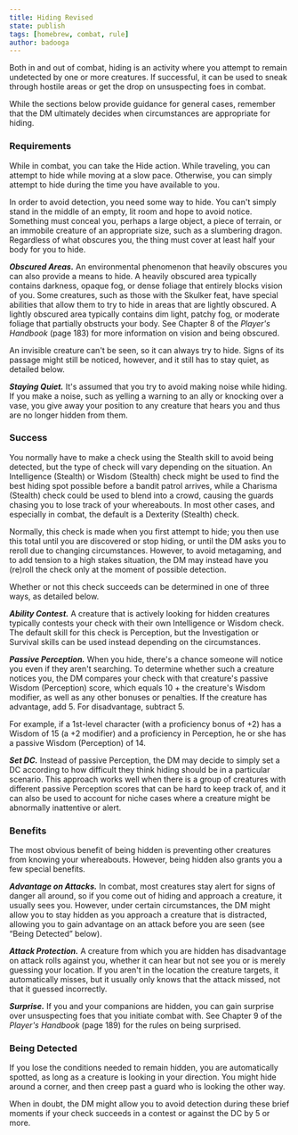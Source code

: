 ```yaml
---
title: Hiding Revised
state: publish
tags: [homebrew, combat, rule]
author: badooga
---
```

Both in and out of combat, hiding is an activity where you attempt to remain undetected by one or more creatures. If successful, it can be used to sneak through hostile areas or get the drop on unsuspecting foes in combat.

While the sections below provide guidance for general cases, remember that the DM ultimately decides when circumstances are appropriate for hiding.

### Requirements
While in combat, you can take the Hide action. While traveling, you can attempt to hide while moving at a slow pace. Otherwise, you can simply attempt to hide during the time you have available to you.

In order to avoid detection, you need some way to hide. You can't simply stand in the middle of an empty, lit room and hope to avoid notice. Something must conceal you, perhaps a large object, a piece of terrain, or an immobile creature of an appropriate size, such as a slumbering dragon. Regardless of what obscures you, the thing must cover at least half your body for you to hide.

***Obscured Areas.*** An environmental phenomenon that heavily obscures you can also provide a means to hide. A heavily obscured area typically contains darkness, opaque fog, or dense foliage that entirely blocks vision of you. Some creatures, such as those with the Skulker feat, have special abilities that allow them to try to hide in areas that are lightly obscured. A lightly obscured area typically contains dim light, patchy fog, or moderate foliage that partially obstructs your body. See Chapter 8 of the *Player's Handbook* (page 183) for more information on vision and being obscured.

An invisible creature can't be seen, so it can always try to hide. Signs of its passage might still be noticed, however, and it still has to stay quiet, as detailed below.

***Staying Quiet.*** It's assumed that you try to avoid making noise while hiding. If you make a noise, such as yelling a warning to an ally or knocking over a vase, you give away your position to any creature that hears you and thus are no longer hidden from them.

### Success
You normally have to make a check using the Stealth skill to avoid being detected, but the type of check will vary depending on the situation. An Intelligence (Stealth) or Wisdom (Stealth) check might be used to find the best hiding spot possible before a bandit patrol arrives, while a Charisma (Stealth) check could be used to blend into a crowd, causing the guards chasing you to lose track of your whereabouts. In most other cases, and especially in combat, the default is a Dexterity (Stealth) check.

Normally, this check is made when you first attempt to hide; you then use this total until you are discovered or stop hiding, or until the DM asks you to reroll due to changing circumstances. However, to avoid metagaming, and to add tension to a high stakes situation, the DM may instead have you (re)roll the check only at the moment of possible detection.

Whether or not this check succeeds can be determined in one of three ways, as detailed below.

***Ability Contest.*** A creature that is actively looking for hidden creatures typically contests your check with their own Intelligence or Wisdom check. The default skill for this check is Perception, but the Investigation or Survival skills can be used instead depending on the circumstances.

***Passive Perception.*** When you hide, there's a chance someone will notice you even if they aren't searching. To determine whether such a creature notices you, the DM compares your check with that creature's passive Wisdom (Perception) score, which equals 10 + the creature's Wisdom modifier, as well as any other bonuses or penalties. If the creature has advantage, add 5. For disadvantage, subtract 5.

For example, if a 1st-level character (with a proficiency bonus of +2) has a Wisdom of 15 (a +2 modifier) and a proficiency in Perception, he or she has a passive Wisdom (Perception) of 14.

***Set DC.*** Instead of passive Perception, the DM may decide to simply set a DC according to how difficult they think hiding should be in a particular scenario. This approach works well when there is a group of creatures with different passive Perception scores that can be hard to keep track of, and it can also be used to account for niche cases where a creature might be abnormally inattentive or alert.

### Benefits
The most obvious benefit of being hidden is preventing other creatures from knowing your whereabouts. However, being hidden also grants you a few special benefits.

***Advantage on Attacks.*** In combat, most creatures stay alert for signs of danger all around, so if you come out of hiding and approach a creature, it usually sees you. However, under certain circumstances, the DM might allow you to stay hidden as you approach a creature that is distracted, allowing you to gain advantage on an attack before you are seen (see “Being Detected” below).

***Attack Protection.*** A creature from which you are hidden has disadvantage on attack rolls against you, whether it can hear but not see you or is merely guessing your location. If you aren't in the location the creature targets, it automatically misses, but it usually only knows that the attack missed, not that it guessed incorrectly.

***Surprise.*** If you and your companions are hidden, you can gain surprise over unsuspecting foes that you initiate combat with. See Chapter 9 of the *Player's Handbook* (page 189) for the rules on being surprised.

### Being Detected
If you lose the conditions needed to remain hidden, you are automatically spotted, as long as a creature is looking in your direction. You might hide around a corner, and then creep past a guard who is looking the other way.

When in doubt, the DM might allow you to avoid detection during these brief moments if your check succeeds in a contest or against the DC by 5 or more.
